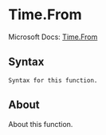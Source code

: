 ---
---

# Time.From

Microsoft Docs: [Time.From](https://docs.microsoft.com/en-us/powerquery-m/time-from)

## Syntax

```powerquery-m
Syntax for this function.
```

## About

About this function.

